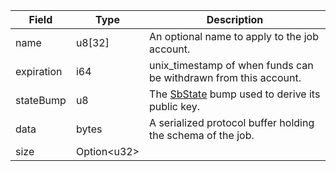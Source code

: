 | Field      | Type              | Description                                                                     |
| ---------- | ----------------- | ------------------------------------------------------------------------------- |
| name       | u8[32]            | An optional name to apply to the job account.                                   |
| expiration | i64               | unix_timestamp of when funds can be withdrawn from this account.                |
| stateBump  | u8                | The [SbState](/solana/idl/accounts/sbstate) bump used to derive its public key. |
| data       | bytes             | A serialized protocol buffer holding the schema of the job.                     |
| size       | Option&lt;u32&gt; |                                                                                 |
